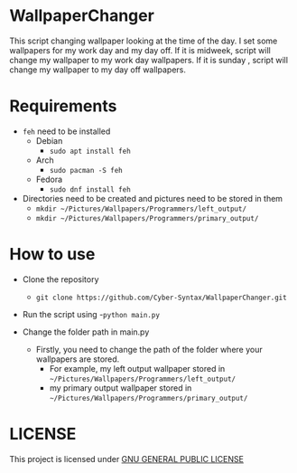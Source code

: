 # WallpaperChanger
This script changing wallpaper looking at the time of the day.
I set some wallpapers for my work day and my day off.
If it is midweek, script will change my wallpaper to my work day wallpapers.
If it is sunday , script will change my wallpaper to my day off wallpapers.

# Requirements
- `feh` need to be installed
    - Debian
        - `sudo apt install feh`
    - Arch
        - `sudo pacman -S feh`
    - Fedora
        - `sudo dnf install feh`
- Directories need to be created and pictures need to be stored in them
    - `mkdir ~/Pictures/Wallpapers/Programmers/left_output/`
    - `mkdir ~/Pictures/Wallpapers/Programmers/primary_output/`

# How to use
- Clone the repository
    - `git clone https://github.com/Cyber-Syntax/WallpaperChanger.git`
- Run the script using
    -`python main.py`

- Change the folder path in main.py
    - Firstly, you need to change the path of the folder where your wallpapers are stored.
        - For example, my left output wallpaper stored in `~/Pictures/Wallpapers/Programmers/left_output/`
        - my primary output wallpaper stored in `~/Pictures/Wallpapers/Programmers/primary_output/`

# LICENSE
This project is licensed under
[GNU GENERAL PUBLIC LICENSE](https://github.com/Cyber-Syntax/WallpaperChanger/blob/master/LICENSE)

